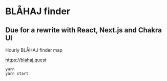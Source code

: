 # BLÅHAJ finder

## Due for a rewrite with React, Next.js and Chakra UI

Hourly BLÅHAJ finder map

https://blahaj.quest

```
yarn
yarn start
```
